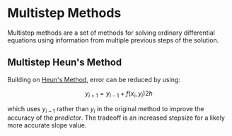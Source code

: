 # Multistep Methods

Multistep methods are a set of methods for solving ordinary differential equations using information from multiple previous steps of the solution.

## Multistep Heun's Method

Building on [Heun's Method](/heuns-method), error can be reduced by using:

$$
y_{i+1} = y_{i-1} + f(x_i, y_i)2h
$$

which uses $y_{i-1}$ rather than $y_{i}$ in the original method to improve the accuracy of the *predictor*. The tradeoff is an increased stepsize for a likely more accurate slope value.


